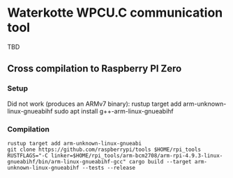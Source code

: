 # Waterkotte WPCU.C communication tool

TBD


## Cross compilation to Raspberry PI Zero

### Setup

Did not work (produces an ARMv7 binary): 
    rustup target add arm-unknown-linux-gnueabihf
    sudo apt install g++-arm-linux-gnueabihf

### Compilation

    rustup target add arm-unknown-linux-gnueabi
    git clone https://github.com/raspberrypi/tools $HOME/rpi_tools
    RUSTFLAGS="-C linker=$HOME/rpi_tools/arm-bcm2708/arm-rpi-4.9.3-linux-gnueabihf/bin/arm-linux-gnueabihf-gcc" cargo build --target arm-unknown-linux-gnueabihf --tests --release
